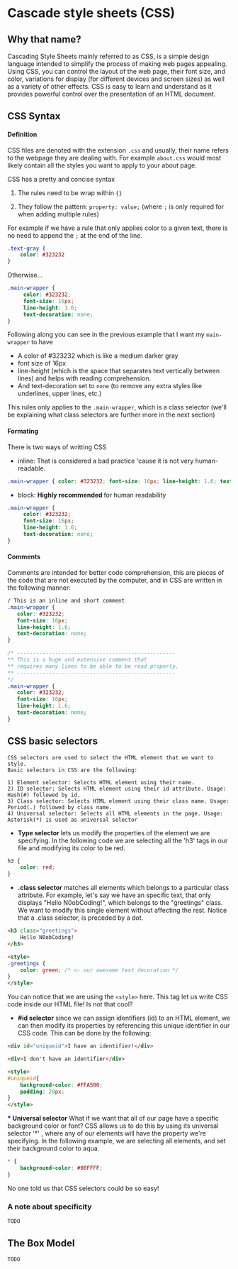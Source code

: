 # Cascade style sheets (CSS)

## Why that name?

Cascading Style Sheets mainly referred to as CSS, is a simple design language intended to simplify the process of making web pages appealing. Using CSS, you can control the layout of the web page, their font size, and color, variations for display (for different devices and screen sizes) as well as a variety of other effects. CSS is easy to learn and understand as it provides powerful control over the presentation of an HTML document.

## CSS Syntax

#### Definition

CSS files are denoted with the extension `.css` and usually, their name refers to the webpage they are dealing with. For example `about.css` would most likely contain all the styles you want to apply to your about page.

CSS has a pretty and concise syntax

1) The rules need to be wrap within `{}`

2) They follow the pattern: `property: value;` (where `;` is only required for when adding multiple rules)

For example if we have a rule that only applies color to a given text, there is no need to append the `;` at the end of the line.

``` CSS
.text-gray {
    color: #323232
}
```
Otherwise...

``` CSS
.main-wrapper {
     color: #323232;
     font-size: 16px;
     line-height: 1.6;
     text-decoration: none;
}
```

Following along you can see in the previous example that I want my `main-wrapper` to have

- A color of #323232 which is like a medium darker gray
- font size of 16px
- line-height (which is the space that separates text vertically between lines) and helps with reading comprehension.
- And text-decoration set to `none` (to remove any extra styles like underlines, upper lines, etc.)

This rules only applies to the `.main-wrapper`, which is a class selector (we'll be explaining what class selectors are further more in the next section)

#### Formating

There is two ways of writting CSS 

- inline: That is considered a bad practice 'cause it is not very human-readable.
``` CSS
.main-wrapper { color: #323232; font-size: 16px; line-height: 1.6; text-decoration: none; } 
```
- block: <strong> Highly recommended </strong> for human readability
``` CSS
.main-wrapper {
     color: #323232;
     font-size: 16px;
     line-height: 1.6;
     text-decoration: none;
}
```
#### Comments

Comments are intended for better code comprehension, this are pieces of the code that are not executed by the computer, and in CSS are written in the following manner:

``` CSS
/ This is an inline and short comment
.main-wrapper {
   color: #323232;
   font-size: 16px;
   line-height: 1.6;
   text-decoration: none;
}

/* --------------------------------------------------
** This is a huge and extensive comment that
** requires many lines to be able to be read properly.
** --------------------------------------------------
*/
.main-wrapper {
   color: #323232;
   font-size: 16px;
   line-height: 1.6;
   text-decoration: none;
}
```
## CSS basic selectors 
    CSS selectors are used to select the HTML element that we want to style.
    Basic selectors in CSS are the following:
    
    1) Element selector: Selects HTML element using their name.
    2) ID selector: Selects HTML element using their id attribute. Usage: Hash(#) followed by id.
    3) Class selector: Selects HTML element using their class name. Usage: Period(.) followed by class name.
    4) Universal selector: Selects all HTML elements in the page. Usage: Asterisk(*) is used as universal selector
    
- <strong>Type selector </strong>lets us modify the properties of the element we are specifying. In the following code we are selecting all the 'h3' tags in our file and modifying its color to be red.
``` CSS
h3 {
    color: red;
}
```
- <strong>.class selector</strong> matches all elements which belongs to a particular class attribute. For example, let's say we have an specific text, that only displays "Hello N0obCoding!", which belongs to the "greetings" class. We want to modify this single element without affecting the rest. Notice that a .class selector, is preceded by a dot.

``` HTML
<h3 class="greetings">
	Hello N0obCoding!
</h3>

<style>
.greetings {
	color: green; /* <- our awesome text decoration */
}
</style>
```
You can notice that we are using the ```<style>``` here. This tag let us write CSS code inside our HTML file! Is not that cool?

- <strong>#id selector</strong> since we can assign identifiers (id) to an HTML element, we can then modify its properties by referencing this unique identifier in our CSS code. This can be done by the following:
``` HTML
<div id="uniqueid">I have an identifier!</div> 

<div>I don't have an identifier</div>

<style>
#uniqueid{
    background-color: #FFA500;
    padding: 20px;
}
</style>
```
<strong>* Universal selector</strong> What if we want that all of our page have a specific background color or font? CSS allows us to do this by using its universal selector '*' , where any of our elements will have the property we're specifying. In the following example, we are selecting all elements, and set their background color to aqua.
``` CSS
* {    
	background-color: #00FFFF;   
}
```
No one told us that CSS selectors could be so easy! 
### A note about specificity
    TODO
## The Box Model
    TODO
